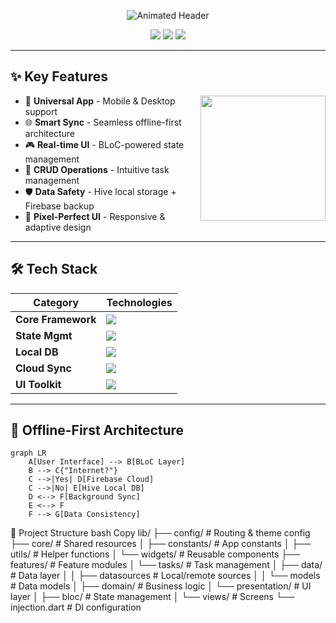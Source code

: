 <p align="center">
  <img src="https://readme-typing-svg.demolab.com?font=Fira+Code&weight=600&size=30&pause=1000&color=22C55E&center=true&vCenter=true&width=435&lines=%F0%9F%93%8C%EF%B8%8F+TaskFlow+%F0%9F%93%9D%EF%B8%8F;Offline-First+Productivity;Hive+%7C+BLoC+%7C+Firebase" alt="Animated Header">
</p>

<p align="center">
  <img src="https://img.shields.io/badge/Flutter-3.19.3-%2302569B?style=for-the-badge&logo=flutter">
  <img src="https://img.shields.io/badge/Null%20Safety-✅-%2300C853?style=for-the-badge">
  <img src="https://img.shields.io/badge/Platforms-Android%20%7C%20iOS%20%7C%20Desktop-%23007ACC?style=for-the-badge">
</p>

---

## ✨ Key Features
<p align="center">
  <img src="https://media.giphy.com/media/J3PFGI4iBqRy6QEMhq/giphy.gif" width="200" align="right">

- 📱 **Universal App** - Mobile & Desktop support
- 🌐 **Smart Sync** - Seamless offline-first architecture
- 🎮 **Real-time UI** - BLoC-powered state management
- 🔄 **CRUD Operations** - Intuitive task management
- 🛡️ **Data Safety** - Hive local storage + Firebase backup
- 🎨 **Pixel-Perfect UI** - Responsive & adaptive design
</p>

---

## 🛠️ Tech Stack
<div align="center">

| Category          | Technologies                                                                 |
|-------------------|-----------------------------------------------------------------------------|
| **Core Framework**| <img src="https://img.shields.io/badge/Flutter-3.19.3-blue?logo=flutter">   |
| **State Mgmt**    | <img src="https://img.shields.io/badge/BLoC-8.1.3-%2300ACC1?logo=bloc">     |
| **Local DB**      | <img src="https://img.shields.io/badge/Hive-2.2.3-%23FF9A00?logo=hive">     |
| **Cloud Sync**    | <img src="https://img.shields.io/badge/Firebase-9.22.0-%23FFCA28?logo=firebase"> |
| **UI Toolkit**    | <img src="https://img.shields.io/badge/Slidable-3.0.0-%234285F4?logo=flutter"> |

</div>

---

## 🚀 Offline-First Architecture
```mermaid
graph LR
    A[User Interface] --> B[BLoC Layer]
    B --> C{"Internet?"}
    C -->|Yes| D[Firebase Cloud]
    C -->|No| E[Hive Local DB]
    D <--> F[Background Sync]
    E <--> F
    F --> G[Data Consistency]
```
📂 Project Structure
bash
Copy
lib/
├── config/                 # Routing & theme config
├── core/                   # Shared resources
│   ├── constants/          # App constants
│   ├── utils/              # Helper functions
│   └── widgets/            # Reusable components
├── features/               # Feature modules
│   └── tasks/              # Task management
│       ├── data/           # Data layer
│       │   ├── datasources # Local/remote sources
│       │   └── models      # Data models
│       ├── domain/         # Business logic
│       └── presentation/   # UI layer
│           ├── bloc/       # State management
│           └── views/      # Screens
└── injection.dart          # DI configuration